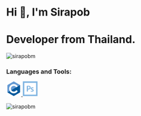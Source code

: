 # Hi 👋, I'm Sirapob
# Developer from Thailand.

<img src="https://komarev.com/ghpvc/?username=sirapobm&label=Profile%20views&color=000000&style=plastic" alt="sirapobm" />

<h3 align="left">Languages and Tools:</h3>
<p align="left"> <a href="https://www.cprogramming.com/" target="_blank" rel="noreferrer"> <img src="https://raw.githubusercontent.com/devicons/devicon/master/icons/c/c-original.svg" alt="c" width="40" height="40"/> </a> <a href="https://www.photoshop.com/en" target="_blank" rel="noreferrer"> <img src="https://raw.githubusercontent.com/devicons/devicon/master/icons/photoshop/photoshop-line.svg" alt="photoshop" width="40" height="40"/> </a> </p>

<p><img align="center" src="https://github-readme-stats.vercel.app/api/top-langs?username=sirapobm&show_icons=true&theme=tokyonight&hide_border=true&locale=en&layout=compact" alt="sirapobm" /></p>
